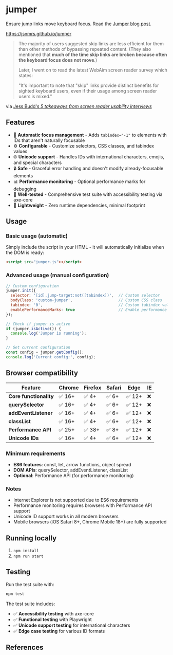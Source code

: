 # jumper
Ensure jump links move keyboard focus. Read the [Jumper blog post](https://jasonmorris.com/code/jumper).

<https://jsnmrs.github.io/jumper>

>The majority of users suggested skip links are less efficient for them than other methods of bypassing repeated content. (They also mentioned that **much of the time skip links are broken because often the keyboard focus does not move**.)
>
>Later, I went on to read the latest WebAim screen reader survey which states:
>
>"It's important to note that "skip" links provide distinct benefits for sighted keyboard users, even if their usage among screen reader users is mixed."

via [Jess Budd's _5 takeaways from screen reader usability interviews_](https://jessbudd.com/blog/screen-reader-usability-testing-observations/)

## Features

- 🎯 **Automatic focus management** - Adds `tabindex="-1"` to elements with IDs that aren't naturally focusable
- ⚙️ **Configurable** - Customize selectors, CSS classes, and tabindex values
- 🌐 **Unicode support** - Handles IDs with international characters, emojis, and special characters
- 🔒 **Safe** - Graceful error handling and doesn't modify already-focusable elements
- 📊 **Performance monitoring** - Optional performance marks for debugging
- 🧪 **Well-tested** - Comprehensive test suite with accessibility testing via axe-core
- 🚀 **Lightweight** - Zero runtime dependencies, minimal footprint

## Usage

### Basic usage (automatic)

Simply include the script in your HTML - it will automatically initialize when the DOM is ready:

```html
<script src="jumper.js"></script>
```

### Advanced usage (manual configuration)

```javascript
// Custom configuration
jumper.init({
  selector: '[id].jump-target:not([tabindex])',  // Custom selector
  bodyClass: 'custom-jumper',                    // Custom CSS class
  tabindex: '0',                                 // Custom tabindex value
  enablePerformanceMarks: true                   // Enable performance monitoring
});

// Check if jumper is active
if (jumper.isActive()) {
  console.log('Jumper is running');
}

// Get current configuration
const config = jumper.getConfig();
console.log('Current config:', config);
```

## Browser compatibility

| Feature | Chrome | Firefox | Safari | Edge | IE |
|---------|--------|---------|--------|------|----|
| **Core functionality** | ✅ 16+ | ✅ 4+ | ✅ 6+ | ✅ 12+ | ❌ |
| **querySelector** | ✅ 16+ | ✅ 4+ | ✅ 6+ | ✅ 12+ | ❌ |
| **addEventListener** | ✅ 16+ | ✅ 4+ | ✅ 6+ | ✅ 12+ | ❌ |
| **classList** | ✅ 16+ | ✅ 4+ | ✅ 6+ | ✅ 12+ | ❌ |
| **Performance API** | ✅ 25+ | ✅ 38+ | ✅ 8+ | ✅ 12+ | ❌ |
| **Unicode IDs** | ✅ 16+ | ✅ 4+ | ✅ 6+ | ✅ 12+ | ❌ |

### Minimum requirements
- **ES6 features**: const, let, arrow functions, object spread
- **DOM APIs**: querySelector, addEventListener, classList
- **Optional**: Performance API (for performance monitoring)

### Notes
- Internet Explorer is not supported due to ES6 requirements
- Performance monitoring requires browsers with Performance API support
- Unicode ID support works in all modern browsers
- Mobile browsers (iOS Safari 8+, Chrome Mobile 18+) are fully supported

## Running locally

1. `npm install`
2. `npm run start`

## Testing

Run the test suite with:

```bash
npm test
```

The test suite includes:
- ✅ **Accessibility testing** with axe-core
- ✅ **Functional testing** with Playwright  
- ✅ **Unicode support testing** for international characters
- ✅ **Edge case testing** for various ID formats

## References

